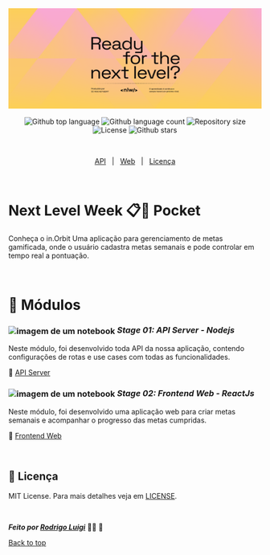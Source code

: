 <img id="top" src="./wallpaper.png" alt="nlw-pocket" height="200px" width="100%"/>

<p align="center">
  <img alt="Github top language" src="https://img.shields.io/github/languages/top/RodrigoLuigi/nlw-pocket?color=56BEB8">
  <img alt="Github language count" src="https://img.shields.io/github/languages/count/RodrigoLuigi/nlw-pocket?color=56BEB8">
  <img alt="Repository size" src="https://img.shields.io/github/repo-size/RodrigoLuigi/nlw-pocket?color=56BEB8">
  <img alt="License" src="https://img.shields.io/github/license/RodrigoLuigi/nlw-pocket?color=56BEB8">
  <img alt="Github stars" src="https://img.shields.io/github/stars/RodrigoLuigi/nlw-pocket?color=56BEB8" />
</p>

<br/>

<p align="center">
  <a href="#api">API</a> &#xa0; | &#xa0; 
  <a href="#web">Web</a> &#xa0; | &#xa0;
  <a href="#memo-licença">Licença</a>
</p>

<br>

# Next Level Week 📋📆 Pocket 
Conheça o in.Orbit
Uma aplicação para gerenciamento de metas gamificada, onde o usuário cadastra metas semanais e pode controlar em tempo real a pontuação.

# <br>:book: Módulos
### <img id="api" src="https://imgur.com/VhTBbHg.png" alt="imagem de um notebook" align="center" width="30px"> _**Stage 01: API Server - Nodejs**_
  Neste módulo, foi desenvolvido toda API da nossa aplicação, contendo configurações de rotas e use cases com todas as funcionalidades. 

  🔗  [API Server](https://github.com/RodrigoLuigi/nlw-pocket/tree/main/api#top)<br>


### <img id="web" src="https://imgur.com/VhTBbHg.png" alt="imagem de um notebook" align="center" width="30px"> _**Stage 02: Frontend Web - ReactJs**_
  Neste módulo, foi desenvolvido uma aplicação web para criar metas semanais e acompanhar o progresso das metas cumpridas.

  🔗  [Frontend Web](https://github.com/RodrigoLuigi/nlw-pocket/tree/main/web#top)<br>

</br>

## :memo: Licença ##
 MIT License. Para mais detalhes veja em [LICENSE](./LICENSE).

&#xa0;

_**Feito por <a href="https://github.com/RodrigoLuigi" target="_blank">Rodrigo Luigi</a>**_  👨‍🚀 :rocket:


<a href="#top">Back to top</a>

